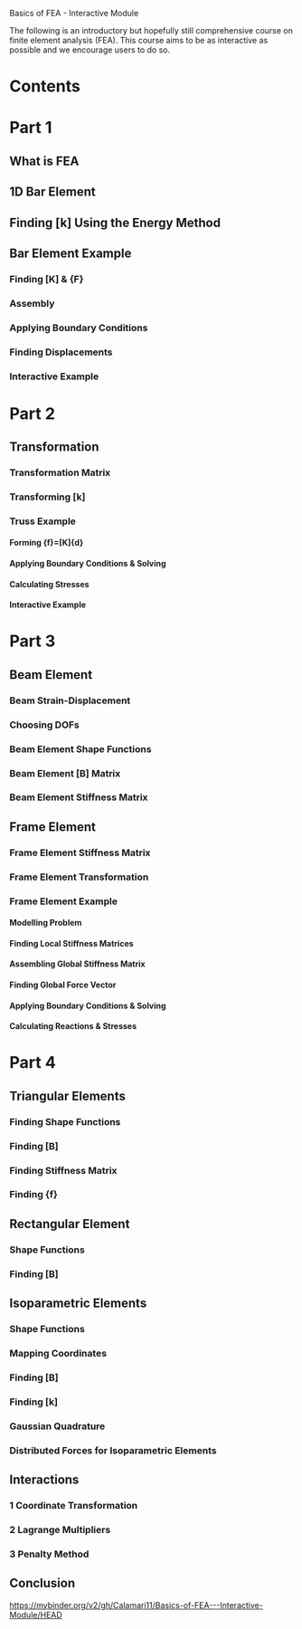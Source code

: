 Basics of FEA - Interactive Module

The following is an introductory but hopefully still comprehensive course on finite element analysis (FEA). 
This course aims to be as interactive as possible and we encourage users to do so.

# Contents

# Part 1

## What is FEA

## 1D Bar Element

## Finding [k] Using the Energy Method

## Bar Element Example

  ### Finding [K] & {F}
  
  ### Assembly
  
  ### Applying Boundary Conditions
  
  ### Finding Displacements
  
  ### Interactive Example

# Part 2

## Transformation
  ### Transformation Matrix
  ### Transforming [k]
  ### Truss Example
  #### Forming {f}=[K]{d}
  #### Applying Boundary Conditions & Solving
  #### Calculating Stresses
  #### Interactive Example

# Part 3

## Beam Element
  ### Beam Strain-Displacement
  ### Choosing DOFs
  ### Beam Element Shape Functions
  ### Beam Element [B] Matrix
  ### Beam Element Stiffness Matrix
## Frame Element
  ### Frame Element Stiffness Matrix
  ### Frame Element Transformation
  ### Frame Element Example
  #### Modelling Problem
  #### Finding Local Stiffness Matrices
  #### Assembling Global Stiffness Matrix
  #### Finding Global Force Vector
  #### Applying Boundary Conditions & Solving
  #### Calculating Reactions & Stresses  

# Part 4

## Triangular Elements
 ### Finding Shape Functions
 ### Finding [B]
 ### Finding Stiffness Matrix
 ### Finding {f}
## Rectangular Element
 ### Shape Functions
 ### Finding [B]
## Isoparametric Elements
 ### Shape Functions
 ### Mapping Coordinates
 ### Finding [B]
 ### Finding [k]
 ### Gaussian Quadrature
 ### Distributed Forces for Isoparametric Elements
## Interactions
 ### 1 Coordinate Transformation
 ### 2 Lagrange Multipliers
 ### 3 Penalty Method
## Conclusion


https://mybinder.org/v2/gh/Calamari11/Basics-of-FEA---Interactive-Module/HEAD
